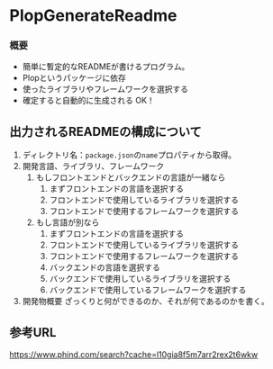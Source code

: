 #  PlopGenerateReadme

### 概要
- 簡単に暫定的なREADMEが書けるプログラム。
- Plopというパッケージに依存
- 使ったライブラリやフレームワークを選択する
- 確定すると自動的に生成される
OK！

## 出力されるREADMEの構成について

1. ディレクトリ名：`package.json`の`name`プロパティから取得。
2. 開発言語、ライブラリ、フレームワーク
    1. もしフロントエンドとバックエンドの言語が一緒なら
         1. まずフロントエンドの言語を選択する
        2. フロントエンドで使用しているライブラリを選択する
        3. フロントエンドで使用するフレームワークを選択する
    2. もし言語が別なら
        1. まずフロントエンドの言語を選択する
        2. フロントエンドで使用しているライブラリを選択する
        3. フロントエンドで使用するフレームワークを選択する
        4. バックエンドの言語を選択する
        5. バックエンドで使用しているライブラリを選択する
        6. バックエンドで使用しているフレームワークを選択する
3. 開発物概要
ざっくりと何ができるのか、それが何であるのかを書く。


## 参考URL
https://www.phind.com/search?cache=l10gia8f5m7arr2rex2t6wkw
